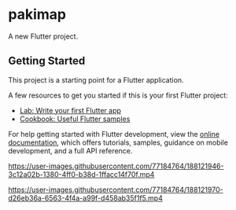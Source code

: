 # pakimap

A new Flutter project.

## Getting Started

This project is a starting point for a Flutter application.

A few resources to get you started if this is your first Flutter project:

- [Lab: Write your first Flutter app](https://docs.flutter.dev/get-started/codelab)
- [Cookbook: Useful Flutter samples](https://docs.flutter.dev/cookbook)

For help getting started with Flutter development, view the
[online documentation](https://docs.flutter.dev/), which offers tutorials,
samples, guidance on mobile development, and a full API reference.


https://user-images.githubusercontent.com/77184764/188121946-3c12a02b-1380-4ff0-b38d-1ffacc14f70f.mp4



https://user-images.githubusercontent.com/77184764/188121970-d26eb36a-6563-4f4a-a99f-d458ab35f1f5.mp4

